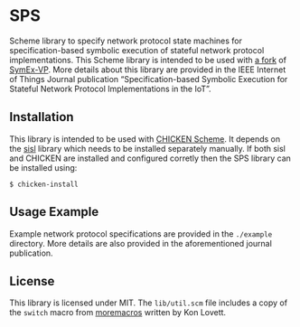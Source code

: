 # SPS

Scheme library to specify network protocol state machines for specification-based symbolic execution of stateful network protocol implementations.
This Scheme library is intended to be used with [a fork][symex-vp sps] of [SymEx-VP][symex-vp github].
More details about this library are provided in the IEEE Internet of Things Journal publication “Specification-based Symbolic Execution for Stateful Network Protocol Implementations in the IoT”.

## Installation

This library is intended to be used with [CHICKEN Scheme][chicken web].
It depends on the [sisl][sisl github] library which needs to be installed separately manually.
If both sisl and CHICKEN are installed and configured corretly then the SPS library can be installed using:

    $ chicken-install

## Usage Example

Example network protocol specifications are provided in the `./example` directory.
More details are also provided in the aforementioned journal publication.

## License

This library is licensed under MIT.
The `lib/util.scm` file includes a copy of the `switch` macro from [moremacros][chicken moremacros] written by Kon Lovett.

[sisl github]: https://github.com/agra-uni-bremen/sisl
[chicken web]: https://call-cc.org/
[symex-vp sps]: https://github.com/agra-uni-bremen/sps-vp
[symex-vp github]: https://github.com/agra-uni-bremen/symex-vp
[chicken moremacros]: https://wiki.call-cc.org/eggref/5/moremacros
